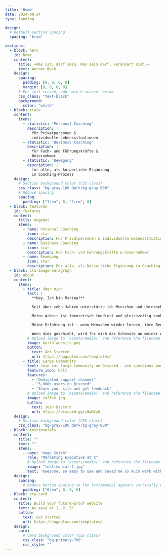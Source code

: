```yaml
---
title: 'Home'
date: 2024-08-24
type: landing

design:
  # Default section spacing
  spacing: "6rem"

sections:
  - block: hero
    id: home
    content:
      title: «Was ist, darf sein. Was sein darf, verändert sich.»
      text: Werner Bock
    design:
      spacing:
        padding: [0, 0, 0, 0]
        margin: [0, 0, 0, 0]
      # For full-screen, add `min-h-screen` below
      css_class: "text-black"
      background:
        color: "white"
  - block: stats
    content:
      items:
        - statistic: "Personal Coaching"
          description: |
            für Privatpersonen &  
            individuelle Lebenssituationen
        - statistic: "Business Coaching"
          description: |
            für Fach- und Führungskräfte & 
            Unternehmer
        - statistic: "Bewegung"
          description: |
            für alle, als körperliche Ergänzung  
            im Coaching-Prozess
    design:
      # Section background color (CSS class)
      css_class: "bg-gray-100 dark:bg-gray-900"
      # Reduce spacing
      spacing:
        padding: ["1rem", 0, "1rem", 0]
  - block: features
    id: features
    content:
      title: Angebot
      items:
        - name: Personal Coaching
          icon: star
          description: Für Privatpersonen & individuelle Lebenssituationen
        - name: Business Coaching
          icon: star
          description: Für Fach- und Führungskräfte & Unternehmer
        - name: Bewegung
          icon: star
          description: Für alle, als körperliche Ergänzung im Coaching-Prozess
  - block: cta-image-paragraph
    id: about
    content:
      items:
        - title: Über mich
          text: |
            **Hey. Ich bin Marina!**

            Seit über zehn Jahren unterstütze ich Menschen und Unternehmen als Berater und Coach. Für meine Klientinnen und Klienten bin ich ein waches, feinfühliges und sorgfältiges Gegenüber.  

            Meine Arbeit ist theoretisch fundiert und gleichzeitig konkret und anwendbar. Sie basiert auf dem Verständnis, dass alle Antworten, die du suchst, bereits in dir angelegt sind. Um diesen inneren Schatz zu heben, bedarf es einer Begleitung, die absichtslos, wertfrei, offen und individuell ist. All das biete ich dir als Coach.  

            Meine Erfahrung ist - wenn Menschen wieder lernen, ihre Bedürfnisse achtsam wahrzunehmen, ernst zu nehmen und danach zu handeln, stärkt das die Selbstverantwortung für das eigene Leben.  

            Wenn dies geschieht, wird für mich das Schönste an meiner Arbeit sichtbar. Ich sehe die leuchtenden Augen meiner Klientinnen und Klienten, spüre die Leichtigkeit des Fortschritts und höre begeistert von der neu entdeckten inneren Freiheit und dem inneren Frieden. Diese Momente zeigen mir, wie erfüllend und transformierend der Coaching-Prozess sein kann.
          # Upload image to `assets/media/` and reference the filename here
          image: build-website.png
          button:
            text: Get Started
            url: https://hugoblox.com/templates/
        - title: Large Community
          text: Join our large community on Discord - ask questions and get live responses
          feature_icon: bolt
          features:
            - "Dedicated support channel"
            - "3,000+ users on Discord"
            - "Share your site and get feedback"
          # Upload image to `assets/media/` and reference the filename here
          image: coffee.jpg
          button:
            text: Join Discord
            url: https://discord.gg/z8wNYzb
    design:
      # Section background color (CSS class)
      css_class: "bg-gray-100 dark:bg-gray-900"
  - block: testimonials
    content:
      title: ""
      text: ""
      items:
        - name: "Hugo Smith"
          role: "Marketing Executive at X"
          # Upload image to `assets/media/` and reference the filename here
          image: "testimonial-1.jpg"
          text: "Awesome, so easy to use and saved me so much work with the swappable pre-designed sections!"
    design:
      spacing:
        # Reduce bottom spacing so the testimonial appears vertically centered between sections
        padding: ["6rem", 0, 0, 0]
  - block: cta-card
    content:
      title: Build your future-proof website
      text: As easy as 1, 2, 3!
      button:
        text: Get Started
        url: https://hugoblox.com/templates/
    design:
      card:
        # Card background color (CSS class)
        css_class: "bg-primary-700"
        css_style: ""
---
```

